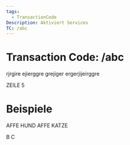 ```yaml
---
tags:
  - TransactionCode
Description: Aktiviert Services
TC: /abc
---
```


# Transaction Code: /abc

rjrgire
ejierggre
grejiger
ergerjijeirggre

ZEILE 5

# Beispiele

AFFE HUND
AFFE KATZE

B
C
